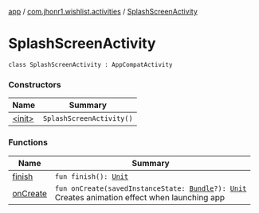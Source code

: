 [app](../../index.md) / [com.jhonr1.wishlist.activities](../index.md) / [SplashScreenActivity](./index.md)

# SplashScreenActivity

`class SplashScreenActivity : AppCompatActivity`

### Constructors

| Name | Summary |
|---|---|
| [&lt;init&gt;](-init-.md) | `SplashScreenActivity()` |

### Functions

| Name | Summary |
|---|---|
| [finish](finish.md) | `fun finish(): `[`Unit`](https://kotlinlang.org/api/latest/jvm/stdlib/kotlin/-unit/index.html) |
| [onCreate](on-create.md) | `fun onCreate(savedInstanceState: `[`Bundle`](https://developer.android.com/reference/android/os/Bundle.html)`?): `[`Unit`](https://kotlinlang.org/api/latest/jvm/stdlib/kotlin/-unit/index.html)<br>Creates animation effect when launching app |
